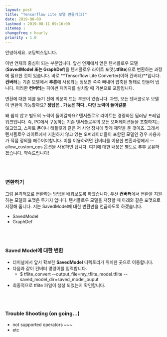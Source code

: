 ```yaml
---
layout: post
title: "Tensorflow Lite 모델 만들기(2)"
date: 2019-08-09
lastmod : 2019-08-11 09:16:00
sitemap :
changefreq : hourly
priority : 1.0
---
```


안녕하세요. 코딩벅스입니다.

이번 연재의 중심이 되는 부분입니다. 앞선 연재에서 얻은 텐서플로우 모델(**SavedModel 또는 GraphDef**)을 텐서플로우 라이트 포맷(**.tflite**)으로 변환하는 과정에 필요한 것이 있습니다. 바로 **Tensorflow Lite Converter(이하 컨버터)**입니다. **컨버터**는 기존 모델에서 **추론**에 사용되는 정보만 쏙쏙 빼내어 압축된 형태로 만들어 냅니다. 이러한 **컨버터**는 파이썬 패키지를 설치할 때 기본으로 포함됩니다.

 변환에 대한 예를 들기 전에 의문이 드는 부분이 있습니다. 과연, 모든 텐서플로우 모델이  변환이 가능할까요? **정답은.. 가능은 하다.. 다만 노력이 들어갈뿐** 



왜 쉽지 않고 별도의 노력이 들어갈까요?  텐서플로우 라이트는 경량화된 딥러닝 프레임워크입니다. 즉, PC에서 구동하는 기존 텐서플로우의 모든 오퍼레이션들을 포함하지는 않고있고, 스마트 폰이나 태플릿과 같은 저 사양 장치에 맞게 제약을 둔 것이죠. 그래서 텐서플로우 라이트에서 지원하지 않고 있는 오퍼레이터들이 포함된 모델인 경우 사용자가 직접 정의를 해주어야합니다. 이를 이용하려면 컨버터를 이용한 변환과정에서 --allow_custom_ops 옵션을 사용하면 됩니다. 여기에 대한 내용은 별도로 추후 공유하겠습니다. 약속드립니다!

<br><br>

### 변환하기 

 그럼 본격적으로 변환하는 방법을 배워보도록 하겠습니다. 우선 **컨버터**에서 변환을 지원하는 모델의 포맷은 두가지 입니다. 텐서플로우 모델을 저장할 때 아래와 같은 포맷으로 지정해 줍니다. 저는 SavedModel에 대한 변환만을 언급하도록 하겠습니다. 

* SavedModel
* GraphDef

<br><br>

### Saved Model에 대한 변환

* 터미널에서 앞서 확보한 **SavedModel** 디렉토리가 위치한 곳으로 이동합니다. 
* 다음과 같이 컨버터 명령어를 입력합니다. 
  * $ tflite_convert  --output_file=my_tflite_model.tflite  --saved_model_dir=saved_model_ouput
* 최종적으로 tflite 파일이 생성 되었는지 확인합니다. 

<br><br>

### Trouble Shooting (on going...)

* not supported operators ~~~
* etc
